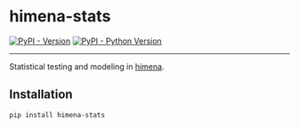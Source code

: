 # himena-stats

[![PyPI - Version](https://img.shields.io/pypi/v/himena-stats.svg)](https://pypi.org/project/himena-stats)
[![PyPI - Python Version](https://img.shields.io/pypi/pyversions/himena-stats.svg)](https://pypi.org/project/himena-stats)

-----

Statistical testing and modeling in [himena](https://github.com/hanjinliu/himena).

## Installation

```console
pip install himena-stats
```
